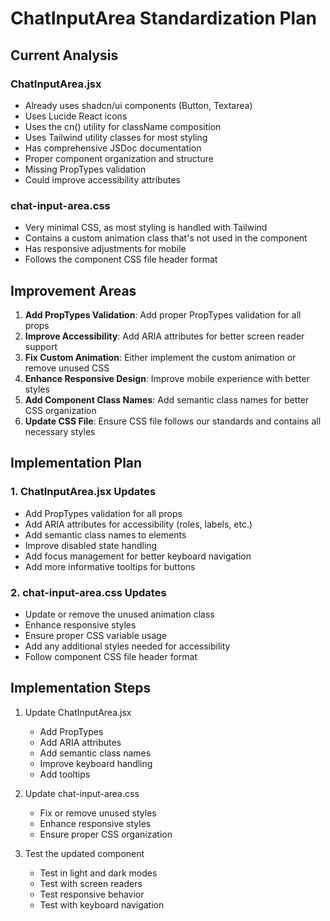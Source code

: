 # ChatInputArea Standardization Plan

## Current Analysis

### ChatInputArea.jsx
- Already uses shadcn/ui components (Button, Textarea)
- Uses Lucide React icons
- Uses the cn() utility for className composition
- Uses Tailwind utility classes for most styling
- Has comprehensive JSDoc documentation
- Proper component organization and structure
- Missing PropTypes validation
- Could improve accessibility attributes

### chat-input-area.css
- Very minimal CSS, as most styling is handled with Tailwind
- Contains a custom animation class that's not used in the component
- Has responsive adjustments for mobile
- Follows the component CSS file header format

## Improvement Areas

1. **Add PropTypes Validation**: Add proper PropTypes validation for all props
2. **Improve Accessibility**: Add ARIA attributes for better screen reader support
3. **Fix Custom Animation**: Either implement the custom animation or remove unused CSS
4. **Enhance Responsive Design**: Improve mobile experience with better styles
5. **Add Component Class Names**: Add semantic class names for better CSS organization
6. **Update CSS File**: Ensure CSS file follows our standards and contains all necessary styles

## Implementation Plan

### 1. ChatInputArea.jsx Updates

- Add PropTypes validation for all props
- Add ARIA attributes for accessibility (roles, labels, etc.)
- Add semantic class names to elements
- Improve disabled state handling
- Add focus management for better keyboard navigation
- Add more informative tooltips for buttons

### 2. chat-input-area.css Updates

- Update or remove the unused animation class
- Enhance responsive styles
- Ensure proper CSS variable usage
- Add any additional styles needed for accessibility
- Follow component CSS file header format

## Implementation Steps

1. Update ChatInputArea.jsx
   - Add PropTypes
   - Add ARIA attributes
   - Add semantic class names
   - Improve keyboard handling
   - Add tooltips

2. Update chat-input-area.css
   - Fix or remove unused styles
   - Enhance responsive styles
   - Ensure proper CSS organization

3. Test the updated component
   - Test in light and dark modes
   - Test with screen readers
   - Test responsive behavior
   - Test with keyboard navigation